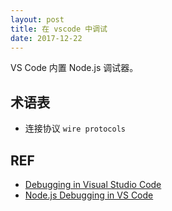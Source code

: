 ```yaml
---
layout: post
title: 在 vscode 中调试
date: 2017-12-22
---
```


VS Code 内置 Node.js 调试器。

## 术语表

- 连接协议 `wire protocols`

## REF

- [Debugging in Visual Studio Code][debugging]
- [Node.js Debugging in VS Code][nodejs]

[debugging]: https://code.visualstudio.com/Docs/editor/debugging
[nodejs]: https://code.visualstudio.com/docs/nodejs/nodejs-debugging